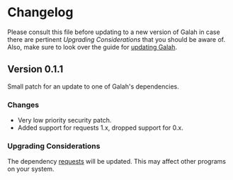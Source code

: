 # Changelog

Please consult this file before updating to a new version of Galah in case there
are pertinent *Upgrading Considerations* that you should be aware of. Also, make
sure to look over the guide for
[updating Galah](https://github.com/brownhead/galah/wiki/Updating-Galah).

## Version 0.1.1

Small patch for an update to one of Galah's dependencies.

### Changes

 * Very low priority security patch.
 * Added support for requests 1.x, dropped support for 0.x.

### Upgrading Considerations

The dependency [requests](http://pypi.python.org/pypi/requests) will be updated.
This may affect other programs on your system.